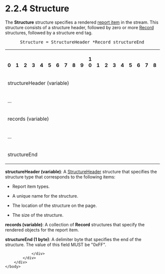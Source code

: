 <html dir="LTR" xmlns:mshelp="http://msdn.microsoft.com/mshelp" xmlns:ddue="http://ddue.schemas.microsoft.com/authoring/2003/5" xmlns:xlink="http://www.w3.org/1999/xlink" xmlns:tool="http://www.microsoft.com/tooltip">
    <head>
        <meta http-equiv="Content-Type" content="text/html; CHARSET=utf-8"></meta>
        <meta name="save" content="history"></meta>
        <title>2.2.4 Structure</title>
        <xml>
            <mshelp:toctitle title="2.2.4 Structure"></mshelp:toctitle>
            <mshelp:rltitle title="[MS-RGDI]: Structure"></mshelp:rltitle>
            <mshelp:keyword index="A" term="79fc79d5-9898-4d45-a6e6-fe32941b0b21"></mshelp:keyword>
            <mshelp:attr name="DCSext.ContentType" value="open specification"></mshelp:attr>
            <mshelp:attr name="AssetID" value="79fc79d5-9898-4d45-a6e6-fe32941b0b21"></mshelp:attr>
            <mshelp:attr name="TopicType" value="kbRef"></mshelp:attr>
            <mshelp:attr name="DCSext.Title" value="[MS-RGDI]: Structure" />
        </xml>
    </head>
    <body>
        <div id="header">
            <h1 class="heading">2.2.4 Structure</h1>
        </div>
        <div id="mainSection">
            <div id="mainBody">
                <div id="allHistory" class="saveHistory"></div>
                <div id="sectionSection0" class="section" name="collapseableSection">
                    

<p>The <b>Structure</b> structure specifies a rendered <a href="557e6223-9107-4be3-9f7c-b83beb5d16fc.html#gt_c6f8e999-fca9-4e79-96e7-fb4c2c43d601">report item</a> in the stream.
This structure consists of a structure header, followed by zero or more <a href="209ad042-4b59-44e7-914f-8cdfa68008d4.html">Record</a> structures,
followed by a structure end tag.</p>

<dl>
<dd>
<div><pre> Structure = StructureHeader *Record structureEnd
</pre></div>
</dd></dl>

<table>
 <tr>
  <th><p><br>0</p></th>
  <th><p><br>1</p></th>
  <th><p><br>2</p></th>
  <th><p><br>3</p></th>
  <th><p><br>4</p></th>
  <th><p><br>5</p></th>
  <th><p><br>6</p></th>
  <th><p><br>7</p></th>
  <th><p><br>8</p></th>
  <th><p><br>9</p></th>
  <th><p>1<br>0</p></th>
  <th><p><br>1</p></th>
  <th><p><br>2</p></th>
  <th><p><br>3</p></th>
  <th><p><br>4</p></th>
  <th><p><br>5</p></th>
  <th><p><br>6</p></th>
  <th><p><br>7</p></th>
  <th><p><br>8</p></th>
  <th><p><br>9</p></th>
  <th><p>2<br>0</p></th>
  <th><p><br>1</p></th>
  <th><p><br>2</p></th>
  <th><p><br>3</p></th>
  <th><p><br>4</p></th>
  <th><p><br>5</p></th>
  <th><p><br>6</p></th>
  <th><p><br>7</p></th>
  <th><p><br>8</p></th>
  <th><p><br>9</p></th>
  <th><p>3<br>0</p></th>
  <th><p><br>1</p></th>
 </tr>
 <tr>
  <td colspan="32">
  <p>structureHeader
  (variable)</p>
  </td>
 </tr>
 <tr>
  <td colspan="32">
  <p>...</p>
  </td>
 </tr>
 <tr>
  <td colspan="32">
  <p>records
  (variable)</p>
  </td>
 </tr>
 <tr>
  <td colspan="32">
  <p>...</p>
  </td>
 </tr>
 <tr>
  <td colspan="8">
  <p>structureEnd</p>
  </td>
  
 </tr>
</table>

<p><b>structureHeader (variable)</b>: A <a href="087dc4be-8ff2-44f0-aa49-d7290d87287e.html">StructureHeader</a> structure
that specifies the structure type that corresponds to the following items:</p>

<ul><li><p><span><span>  </span></span>Report
item types.</p>

</li><li><p><span><span>  </span></span>A
unique name for the structure.</p>

</li><li><p><span><span>  </span></span>The
location of the structure on the page.</p>

</li><li><p><span><span>  </span></span>The
size of the structure.</p>

</li></ul><p><b>records (variable)</b>: A collection of <b>Record</b>
structures that specify the rendered objects for the report item.</p>

<p><b>structureEnd (1 byte)</b>: A delimiter byte that
specifies the end of the structure. The value of this field MUST be
&quot;0xFF&quot;.</p>


                </div>
            </div>
        </div>
    </body>
</html>